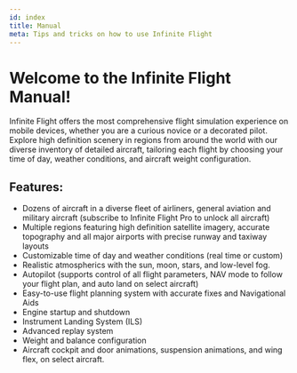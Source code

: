 ```yaml
---
id: index
title: Manual
meta: Tips and tricks on how to use Infinite Flight
---
```




# Welcome to the Infinite Flight Manual!

Infinite Flight offers the most comprehensive flight simulation experience on mobile devices, whether you are a curious novice or a decorated pilot. Explore high definition scenery in regions from around the world with our diverse inventory of detailed aircraft, tailoring each flight by choosing your time of day, weather conditions, and aircraft weight configuration.



## Features:

- Dozens of aircraft in a diverse fleet of airliners, general aviation and military aircraft (subscribe to Infinite Flight Pro to unlock all aircraft)
- Multiple regions featuring high definition satellite imagery, accurate topography and all major airports with precise runway and taxiway layouts
- Customizable time of day and weather conditions (real time or custom)
- Realistic atmospherics with the sun, moon, stars, and low-level fog.
- Autopilot (supports control of all flight parameters, NAV mode to follow your flight plan, and auto land on select aircraft)
- Easy-to-use flight planning system with accurate fixes and Navigational Aids
- Engine startup and shutdown
- Instrument Landing System (ILS)
- Advanced replay system
- Weight and balance configuration
- Aircraft cockpit and door animations, suspension animations, and wing flex, on select aircraft.